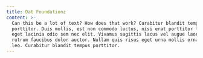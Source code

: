 ```yaml
---
title: Dat Foundationz
content: >-
  Can this be a lot of text? How does that work? Curabitur blandit tempus
  porttitor. Duis mollis, est non commodo luctus, nisi erat porttitor ligula,
  eget lacinia odio sem nec elit. Vivamus sagittis lacus vel augue laoreet
  rutrum faucibus dolor auctor. Nullam quis risus eget urna mollis ornare vel eu
  leo. Curabitur blandit tempus porttitor.
---
```


